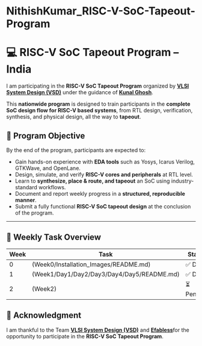 # NithishKumar_RISC-V-SoC-Tapeout-Program

# 💻 RISC-V SoC Tapeout Program – India

I am participating in the **RISC-V SoC Tapeout Program** organized by [**VLSI System Design (VSD)**](https://vsdiat.vlsisystemdesign.com/) under the guidance of [**Kunal Ghosh**](https://www.linkedin.com/posts/kunal-ghosh-vlsisystemdesign-com-28084836_india-risc-tapeout-activity-7374484798297399296-b8aG?utm_source=share&utm_medium=member_desktop&rcm=ACoAAAeZe4ABRnXXgcvVesykjXO-9WZxOuR05PE).

This **nationwide program** is designed to train participants in the **complete SoC design flow for RISC-V based systems**, from RTL design, verification, synthesis, and physical design, all the way to **tapeout**.  

## 🎯 Program Objective

By the end of the program, participants are expected to:  
- Gain hands-on experience with **EDA tools** such as Yosys, Icarus Verilog, GTKWave, and OpenLane.  
- Design, simulate, and verify **RISC-V cores and peripherals** at RTL level.  
- Learn to **synthesize, place & route, and tapeout** an SoC using industry-standard workflows.  
- Document and report weekly progress in a **structured, reproducible manner**.  
- Submit a fully functional **RISC-V SoC tapeout design** at the conclusion of the program.  

---

## 📅 Weekly Task Overview

| Week | Task | Status |
|------|------|--------|
| 0 |(Week0/Installation_Images/README.md) | ✅ Done |
| 1 | (Week1/Day1/Day2/Day3/Day4/Day5/README.md) | ✅ Done |
| 2 | (Week2) | ⏳ Pending |



## 🙏 Acknowledgment  

I am thankful to the Team [**VLSI System Design (VSD)**](https://www.vlsisystemdesign.com/) and [**Efabless**](https://github.com/efabless)for the opportunity to participate in the **RISC-V SoC Tapeout Program**.  
